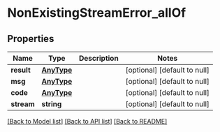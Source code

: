 # NonExistingStreamError_allOf

## Properties
Name | Type | Description | Notes
------------ | ------------- | ------------- | -------------
**result** | [**AnyType**](.md) |  | [optional] [default to null]
**msg** | [**AnyType**](.md) |  | [optional] [default to null]
**code** | [**AnyType**](.md) |  | [optional] [default to null]
**stream** | **string** |  | [optional] [default to null]

[[Back to Model list]](../README.md#documentation-for-models) [[Back to API list]](../README.md#documentation-for-api-endpoints) [[Back to README]](../README.md)


